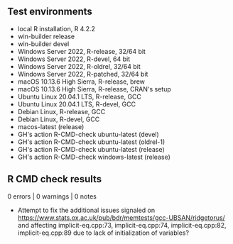 ## Test environments

* local R installation, R 4.2.2
* win-builder release
* win-builder devel
* Windows Server 2022, R-release, 32/64 bit
* Windows Server 2022, R-devel, 64 bit
* Windows Server 2022, R-oldrel, 32/64 bit
* Windows Server 2022, R-patched, 32/64 bit
* macOS 10.13.6 High Sierra, R-release, brew
* macOS 10.13.6 High Sierra, R-release, CRAN's setup
* Ubuntu Linux 20.04.1 LTS, R-release, GCC
* Ubuntu Linux 20.04.1 LTS, R-devel, GCC
* Debian Linux, R-release, GCC
* Debian Linux, R-devel, GCC
* macos-latest (release)
* GH's action R-CMD-check ubuntu-latest (devel)
* GH's action R-CMD-check ubuntu-latest (oldrel-1)
* GH's action R-CMD-check ubuntu-latest (release)
* GH's action R-CMD-check windows-latest (release)

## R CMD check results

0 errors | 0 warnings | 0 notes

* Attempt to fix the additional issues signaled on https://www.stats.ox.ac.uk/pub/bdr/memtests/gcc-UBSAN/ridgetorus/ and affecting  implicit-eq.cpp:73, implicit-eq.cpp:74, implicit-eq.cpp:82, implicit-eq.cpp:89 due to lack of initialization of variables?
